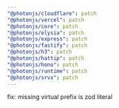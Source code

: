 ```yaml
---
"@photonjs/cloudflare": patch
"@photonjs/vercel": patch
"@photonjs/core": patch
"@photonjs/elysia": patch
"@photonjs/express": patch
"@photonjs/fastify": patch
"@photonjs/h3": patch
"@photonjs/hattip": patch
"@photonjs/hono": patch
"@photonjs/runtime": patch
"@photonjs/srvx": patch
---
```


fix: missing virtual prefix is zod literal
